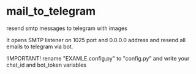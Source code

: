 # mail_to_telegram
resend smtp messages to telegram with images

It opens SMTP listener on 1025 port and 0.0.0.0 address and resend all emails to telegram via bot.

!IMPORTANT!
rename "EXAMLE.config.py" to "config.py" and write your chat_id and bot_token variables
